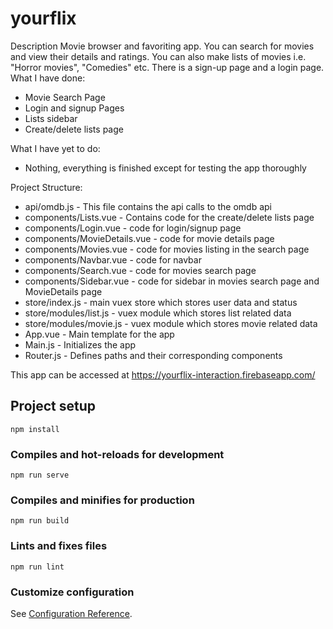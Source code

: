 # yourflix
Description
Movie browser and favoriting app. You can search for movies and view their details and ratings. You can also make lists of movies i.e. "Horror movies", "Comedies" etc. There is a sign-up page and a login page.
What I have done:
- Movie Search Page
- Login and signup Pages
- Lists sidebar
- Create/delete lists page

What I have yet to do:
- Nothing, everything is finished except for testing the app thoroughly

Project Structure:
- api/omdb.js - This file contains the api calls to the omdb api
- components/Lists.vue - Contains code for the create/delete lists page
- components/Login.vue - code for login/signup page
- components/MovieDetails.vue - code for movie details page
- components/Movies.vue - code for movies listing in the search page
- components/Navbar.vue - code for navbar
- components/Search.vue - code for movies search page
- components/Sidebar.vue - code for sidebar in movies search page and MovieDetails page
- store/index.js - main vuex store which stores user data and status
- store/modules/list.js - vuex module which stores list related data
- store/modules/movie.js - vuex module which stores movie related data
- App.vue - Main template for the app
- Main.js - Initializes the app
- Router.js - Defines paths and their corresponding components

This app can be accessed at https://yourflix-interaction.firebaseapp.com/
## Project setup
```
npm install
```

### Compiles and hot-reloads for development
```
npm run serve
```

### Compiles and minifies for production
```
npm run build
```

### Lints and fixes files
```
npm run lint
```

### Customize configuration
See [Configuration Reference](https://cli.vuejs.org/config/).
